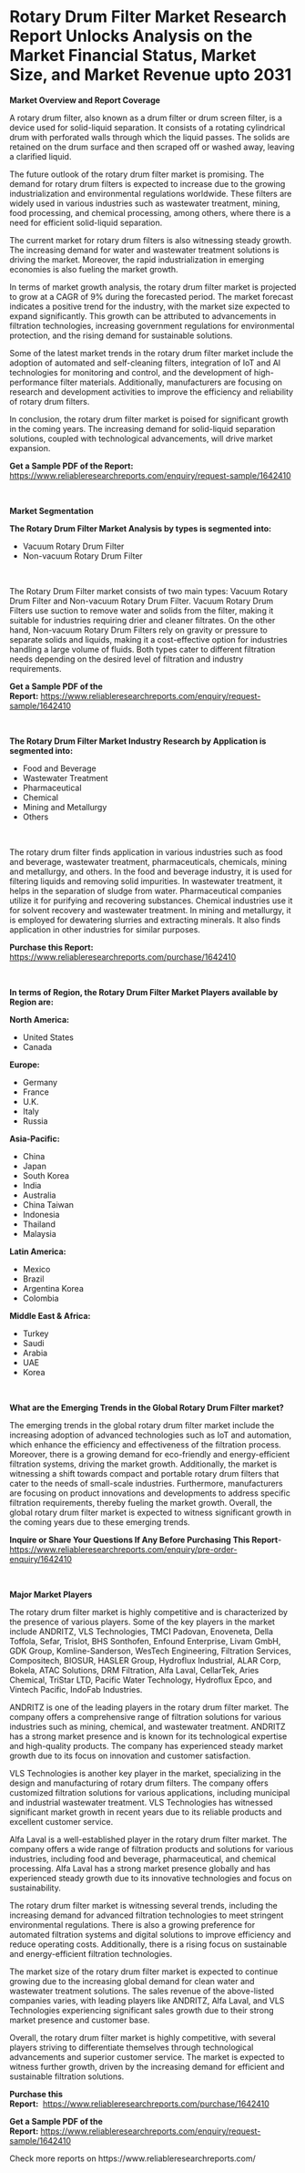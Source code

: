 <p><h1>Rotary Drum Filter Market Research Report Unlocks Analysis on the Market Financial Status, Market Size, and Market Revenue upto 2031</h1></p><p><strong>Market Overview and Report Coverage</strong></p>
<p><p>A rotary drum filter, also known as a drum filter or drum screen filter, is a device used for solid-liquid separation. It consists of a rotating cylindrical drum with perforated walls through which the liquid passes. The solids are retained on the drum surface and then scraped off or washed away, leaving a clarified liquid.</p><p>The future outlook of the rotary drum filter market is promising. The demand for rotary drum filters is expected to increase due to the growing industrialization and environmental regulations worldwide. These filters are widely used in various industries such as wastewater treatment, mining, food processing, and chemical processing, among others, where there is a need for efficient solid-liquid separation.</p><p>The current market for rotary drum filters is also witnessing steady growth. The increasing demand for water and wastewater treatment solutions is driving the market. Moreover, the rapid industrialization in emerging economies is also fueling the market growth.</p><p>In terms of market growth analysis, the rotary drum filter market is projected to grow at a CAGR of 9% during the forecasted period. The market forecast indicates a positive trend for the industry, with the market size expected to expand significantly. This growth can be attributed to advancements in filtration technologies, increasing government regulations for environmental protection, and the rising demand for sustainable solutions.</p><p>Some of the latest market trends in the rotary drum filter market include the adoption of automated and self-cleaning filters, integration of IoT and AI technologies for monitoring and control, and the development of high-performance filter materials. Additionally, manufacturers are focusing on research and development activities to improve the efficiency and reliability of rotary drum filters.</p><p>In conclusion, the rotary drum filter market is poised for significant growth in the coming years. The increasing demand for solid-liquid separation solutions, coupled with technological advancements, will drive market expansion.</p></p>
<p><strong>Get a Sample PDF of the Report:</strong> <a href="https://www.reliableresearchreports.com/enquiry/request-sample/1642410">https://www.reliableresearchreports.com/enquiry/request-sample/1642410</a></p>
<p>&nbsp;</p>
<p><strong>Market Segmentation</strong></p>
<p><strong>The Rotary Drum Filter Market Analysis by types is segmented into:</strong></p>
<p><ul><li>Vacuum Rotary Drum Filter</li><li>Non-vacuum Rotary Drum Filter</li></ul></p>
<p>&nbsp;</p>
<p><p>The Rotary Drum Filter market consists of two main types: Vacuum Rotary Drum Filter and Non-vacuum Rotary Drum Filter. Vacuum Rotary Drum Filters use suction to remove water and solids from the filter, making it suitable for industries requiring drier and cleaner filtrates. On the other hand, Non-vacuum Rotary Drum Filters rely on gravity or pressure to separate solids and liquids, making it a cost-effective option for industries handling a large volume of fluids. Both types cater to different filtration needs depending on the desired level of filtration and industry requirements.</p></p>
<p><strong>Get a Sample PDF of the Report:</strong>&nbsp;<a href="https://www.reliableresearchreports.com/enquiry/request-sample/1642410">https://www.reliableresearchreports.com/enquiry/request-sample/1642410</a></p>
<p>&nbsp;</p>
<p><strong>The Rotary Drum Filter Market Industry Research by Application is segmented into:</strong></p>
<p><ul><li>Food and Beverage</li><li>Wastewater Treatment</li><li>Pharmaceutical</li><li>Chemical</li><li>Mining and Metallurgy</li><li>Others</li></ul></p>
<p>&nbsp;</p>
<p><p>The rotary drum filter finds application in various industries such as food and beverage, wastewater treatment, pharmaceuticals, chemicals, mining and metallurgy, and others. In the food and beverage industry, it is used for filtering liquids and removing solid impurities. In wastewater treatment, it helps in the separation of sludge from water. Pharmaceutical companies utilize it for purifying and recovering substances. Chemical industries use it for solvent recovery and wastewater treatment. In mining and metallurgy, it is employed for dewatering slurries and extracting minerals. It also finds application in other industries for similar purposes.</p></p>
<p><strong>Purchase this Report:</strong>&nbsp; <a href="https://www.reliableresearchreports.com/purchase/1642410">https://www.reliableresearchreports.com/purchase/1642410</a></p>
<p>&nbsp;</p>
<p><strong>In terms of Region, the Rotary Drum Filter Market Players available by Region are:</strong></p>
<p>
    <p> <strong> North America: </strong>
        <ul>
            <li>United States</li>
            <li>Canada</li>
        </ul>
        </p> 
    <p> <strong> Europe: </strong>
        <ul>
            <li>Germany</li>
            <li>France</li>
            <li>U.K.</li>
            <li>Italy</li>
            <li>Russia</li>
        </ul>
        </p> 
    <p> <strong> Asia-Pacific: </strong>
        <ul>
            <li>China</li>
            <li>Japan</li>
            <li>South Korea</li>
            <li>India</li>
            <li>Australia</li>
            <li>China Taiwan</li>
            <li>Indonesia</li>
            <li>Thailand</li>
            <li>Malaysia</li>
        </ul>
        </p> 
    <p> <strong> Latin America: </strong>
        <ul>
            <li>Mexico</li>
            <li>Brazil</li>
            <li>Argentina Korea</li>
            <li>Colombia</li>
        </ul>
        </p> 
    <p> <strong> Middle East & Africa: </strong>
        <ul>
            <li>Turkey</li>
            <li>Saudi</li>
            <li>Arabia</li>
            <li>UAE</li>
            <li>Korea</li>
        </ul>
    </p>
    </p>
<p>&nbsp;</p>
<p><strong>What are the Emerging Trends in the Global Rotary Drum Filter market?</strong></p>
<p><p>The emerging trends in the global rotary drum filter market include the increasing adoption of advanced technologies such as IoT and automation, which enhance the efficiency and effectiveness of the filtration process. Moreover, there is a growing demand for eco-friendly and energy-efficient filtration systems, driving the market growth. Additionally, the market is witnessing a shift towards compact and portable rotary drum filters that cater to the needs of small-scale industries. Furthermore, manufacturers are focusing on product innovations and developments to address specific filtration requirements, thereby fueling the market growth. Overall, the global rotary drum filter market is expected to witness significant growth in the coming years due to these emerging trends.</p></p>
<p><strong>Inquire or Share Your Questions If Any Before Purchasing This Report</strong>- <a href="https://www.reliableresearchreports.com/enquiry/pre-order-enquiry/1642410">https://www.reliableresearchreports.com/enquiry/pre-order-enquiry/1642410</a></p>
<p>&nbsp;</p>
<p><strong>Major Market Players</strong></p>
<p><p>The rotary drum filter market is highly competitive and is characterized by the presence of various players. Some of the key players in the market include ANDRITZ, VLS Technologies, TMCI Padovan, Enoveneta, Della Toffola, Sefar, Trislot, BHS Sonthofen, Enfound Enterprise, Livam GmbH, GDK Group, Komline-Sanderson, WesTech Engineering, Filtration Services, Compositech, BIOSUR, HASLER Group, Hydroflux Industrial, ALAR Corp, Bokela, ATAC Solutions, DRM Filtration, Alfa Laval, CellarTek, Aries Chemical, TriStar LTD, Pacific Water Technology, Hydroflux Epco, and Vintech Pacific, IndoFab Industries.</p><p>ANDRITZ is one of the leading players in the rotary drum filter market. The company offers a comprehensive range of filtration solutions for various industries such as mining, chemical, and wastewater treatment. ANDRITZ has a strong market presence and is known for its technological expertise and high-quality products. The company has experienced steady market growth due to its focus on innovation and customer satisfaction.</p><p>VLS Technologies is another key player in the market, specializing in the design and manufacturing of rotary drum filters. The company offers customized filtration solutions for various applications, including municipal and industrial wastewater treatment. VLS Technologies has witnessed significant market growth in recent years due to its reliable products and excellent customer service.</p><p>Alfa Laval is a well-established player in the rotary drum filter market. The company offers a wide range of filtration products and solutions for various industries, including food and beverage, pharmaceutical, and chemical processing. Alfa Laval has a strong market presence globally and has experienced steady growth due to its innovative technologies and focus on sustainability.</p><p>The rotary drum filter market is witnessing several trends, including the increasing demand for advanced filtration technologies to meet stringent environmental regulations. There is also a growing preference for automated filtration systems and digital solutions to improve efficiency and reduce operating costs. Additionally, there is a rising focus on sustainable and energy-efficient filtration technologies.</p><p>The market size of the rotary drum filter market is expected to continue growing due to the increasing global demand for clean water and wastewater treatment solutions. The sales revenue of the above-listed companies varies, with leading players like ANDRITZ, Alfa Laval, and VLS Technologies experiencing significant sales growth due to their strong market presence and customer base.</p><p>Overall, the rotary drum filter market is highly competitive, with several players striving to differentiate themselves through technological advancements and superior customer service. The market is expected to witness further growth, driven by the increasing demand for efficient and sustainable filtration solutions.</p></p>
<p><strong>Purchase this Report:</strong>&nbsp;&nbsp;<a href="https://www.reliableresearchreports.com/purchase/1642410">https://www.reliableresearchreports.com/purchase/1642410</a></p>
<p></p>
<p><strong>Get a Sample PDF of the Report:</strong>&nbsp;<a href="https://www.reliableresearchreports.com/enquiry/request-sample/1642410">https://www.reliableresearchreports.com/enquiry/request-sample/1642410</a></p>
<p>Check more reports on https://www.reliableresearchreports.com/</p>